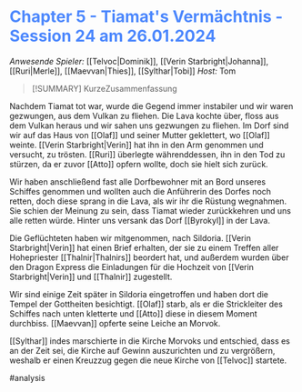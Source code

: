 # <font color = 4d88fd>Chapter 5 - Tiamat's Vermächtnis - Session 24 am 26.01.2024</font>

_Anwesende Spieler:_ [[Telvoc|Dominik]], [[Verin Starbright|Johanna]], [[Ruri|Merle]], [[Maevvan|Thies]], [[Sylthar|Tobi]]
_Host:_ Tom

>[!SUMMARY]
>KurzeZusammenfassung

Nachdem Tiamat tot war, wurde die Gegend immer instabiler und wir waren gezwungen, aus dem Vulkan zu fliehen. Die Lava kochte über, floss aus dem Vulkan heraus und wir sahen uns gezwungen zu fliehen. 
Im Dorf sind wir auf das Haus von [[Olaf]] und seiner Mutter geklettert, wo [[Olaf]] weinte. [[Verin Starbright|Verin]] hat ihn in den Arm genommen und versucht, zu trösten. [[Ruri]] überlegte währenddessen, ihn in den Tod zu stürzen, da er zuvor [[Atto]] opfern wollte, doch sie hielt sich zurück. 

Wir haben anschließend fast alle Dorfbewohner mit an Bord unseres Schiffes genommen und wollten auch die Anführerin des Dorfes noch retten, doch diese sprang in die Lava, als wir ihr die Rüstung wegnahmen. Sie schien der Meinung zu sein, dass Tiamat wieder zurückkehren und uns alle retten würde. Hinter uns versank das Dorf [[Byrokyl]] in der Lava.

Die Geflüchteten haben wir mitgenommen, nach Sildoria. [[Verin Starbright|Verin]] hat einen Brief erhalten, der sie zu einem Treffen aller Hohepriester [[Thalnir|Thalnirs]] beordert hat, und außerdem wurden über den Dragon Express die Einladungen für die Hochzeit von [[Verin Starbright|Verin]] und [[Thalnir]] zugestellt.

Wir sind einige Zeit später in Sildoria eingetroffen und haben dort die Tempel der Gottheiten besichtigt. [[Olaf]] starb, als er die Strickleiter des Schiffes nach unten kletterte und [[Atto]] diese in diesem Moment durchbiss. [[Maevvan]] opferte seine Leiche an Morvok.

[[Sylthar]] indes marschierte in die Kirche Morvoks und entschied, dass es an der Zeit sei, die Kirche auf Gewinn auszurichten und zu vergrößern, weshalb er einen Kreuzzug gegen die neue Kirche von [[Telvoc]] startete.

#analysis